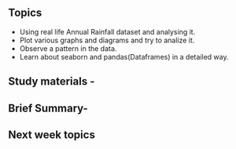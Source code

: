 ## Topics
* Using real life Annual Rainfall dataset and analysing it.
* Plot various graphs and diagrams and try to analize it.
* Observe a pattern in the data.
* Learn about seaborn and pandas(Dataframes) in a detailed way.

## Study materials -






## Brief Summary-





## Next week topics
